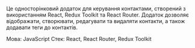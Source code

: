 Це односторінковий додаток для керування контактами, створений з використанням React, Redux Toolkit та React Router. Додаток дозволяє відображати, створювати, редагувати та видаляти контакти, а також додавати теги до контактів.

Мова: JavaScript
Стек: React, React Router, Redux Toolkit
